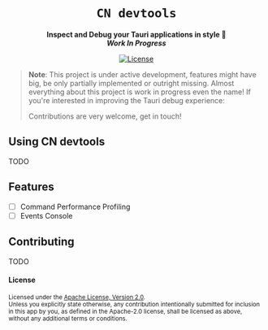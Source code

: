 <div align="center">
  <h1>
    <code>CN devtools</code>
  </h1>
  <p>
    <strong>Inspect and Debug your Tauri applications in style 💃</strong>
    <br />
    <strong><i>Work In Progress</i></strong>
  </p>
    
[![License](https://img.shields.io/badge/License-PolyForm%20Shield%201.0.0-%23F5B793)](https://polyformproject.org/licenses/shield/1.0.0)
  
</div>

> **Note**: This project is under active development, features might have big, be only partially implemented or outright missing. 
> Almost everything about this project is work in progress even the name! If you're interested in improving the Tauri debug experience:
>
> Contributions are very welcome, get in touch!

## Using CN devtools

TODO

## Features

- [ ] Command Performance Profiling
- [ ] Events Console

## Contributing

TODO

#### License

<sup>
Licensed under the <a href="http://www.apache.org/licenses/LICENSE-2.0">Apache License, Version 2.0</a>.
</sup>

<br>

<sub>
Unless you explicitly state otherwise, any contribution intentionally submitted for inclusion in this app by you, as defined in the Apache-2.0 license, shall be licensed as above, without any additional terms or conditions.
</sub>
